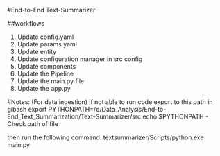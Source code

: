 #End-to-End Text-Summarizer

##workflows

1. Update config.yaml
2. Update params.yaml
3. Update entity
4. Update configuration manager in src config
5. Update components 
6. Update the Pipeline
7. Update the main.py file
8. Update the app.py


#Notes:
(For data ingestion) if not able to run code export to this path in gibash
export PYTHONPATH=/d/Data_Analysis/End-to-End_Text_Summarization/Text-Summarizer/src
  echo $PYTHONPATH  -  Check path of file

then run the following command:
  textsummarizer/Scripts/python.exe main.py




